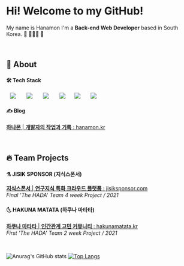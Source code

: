 # Hi! Welcome to my GitHub!
My name is Hanamon I'm a **Back-end Web Developer** based in South Korea. 👋 🧑🏻‍💻 🌳

<br>

## 🦉 About

#### 🛠 Tech Stack
<p>
  <img src="http://img.shields.io/badge/-HTML5-DD4B25?style=for-the-badge&logo=HTML5&logoColor=white"
       style="height: auto; margin-left: 10px; margin-right: 10px;"/>&nbsp
  <img src="http://img.shields.io/badge/-Javascript-F7DF1E?style=for-the-badge&logo=Javascript&logoColor=black"
       style="height: auto; margin-left: 10px; margin-right: 10px;"/>&nbsp
  <img src="http://img.shields.io/badge/-Nodejs-339933?style=for-the-badge&logo=Node.js&logoColor=white"
       style="height: auto; margin-left: 10px; margin-right: 10px;"/>&nbsp 
  <img src="http://img.shields.io/badge/-Express-373737?style=for-the-badge&logo=Express&logoColor=white"
       style="height: auto; margin-left: 10px; margin-right: 10px;"/>
  <img src="http://img.shields.io/badge/-Sequelize-00AFEE?style=for-the-badge&logo=Sequelize&logoColor=white"
       style="height: auto; margin-left: 10px; margin-right: 10px;"/>&nbsp
  <img src="http://img.shields.io/badge/-MySQL-4479A1?style=for-the-badge&logo=MySQL&logoColor=white"
       style="height: auto; margin-left: 10px; margin-right: 10px;"/>&nbsp
</p>

#### ✍️ Blog
[**하나몬** | **개발자의 작업과 기록** : hanamon.kr](https://hanamon.kr)

<br>

## 🔥 Team Projects

#### ⚗️ JISIK SPONSOR (지식스폰서)
[**지식스폰서** | **연구지식 특화 크라우드 플랫폼** : jisiksponsor.com](https://jisiksponsor.com)  
_Final 'The HADA' Team 4 week Project / 2021_

#### 🌜 HAKUNA MATATA (하쿠나 마타타)
[**하쿠나 마타타** | **인간관계 고민 커뮤니티** : hakunamatata.kr](https://hakunamatata.kr)  
_First 'The HADA' Team 2 week Project / 2021_

<br>

![Anurag's GitHub stats](https://github-readme-stats.vercel.app/api?username=hanamon&count_private=true&show_icons=true&theme=cobalt&icon_color=78D9F8)
[![Top Langs](https://github-readme-stats.vercel.app/api/top-langs/?username=hanamon&layout=compact&card_width=445&hide=hack&exclude_repo=WP-Hanamon-Site,defective-speaker,im-sprint-calculator,im-sprint-query-selector&theme=cobalt)](https://github.com/hanamon/github-readme-stats)
